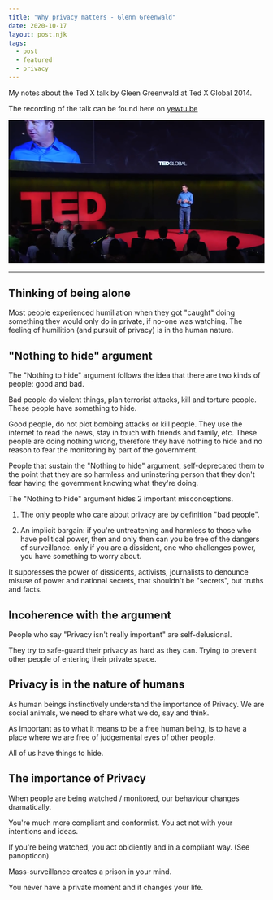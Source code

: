 ```yaml
---
title: "Why privacy matters - Glenn Greenwald"
date: 2020-10-17
layout: post.njk
tags:
  - post
  - featured
  - privacy
---
```


My notes about the Ted X talk by Gleen Greenwald at Ted X Global 2014.

The recording of the talk can be found here on [yewtu.be](https://yewtu.be/watch?v=pcSlowAhvUk&local=1&nojs=0&player_style=youtube&quality=dash)

<div class="text-center">
  <img src="/img/blog/greenwald.png" alt="greenwald" />
</div>

---

## Thinking of being alone

Most people experienced humiliation when they got "caught" doing something they would only do in private, if no-one was watching. The feeling of humilition (and pursuit of privacy) is in the human nature.

## "Nothing to hide" argument

The "Nothing to hide" argument follows the idea that there are two kinds of people: good and bad.

Bad people do violent things, plan terrorist attacks, kill and torture people. These people have something to hide.

Good people, do not plot bombing attacks or kill people. They use the internet to read the news, stay in touch with friends and family, etc. These people are doing nothing wrong, therefore they have nothing to hide and no reason to fear the monitoring by part of the government.

People that sustain the "Nothing to hide" argument, self-deprecated them to the point that they are so harmless and uninstering person that they don't fear having the government knowing what they're doing.

The "Nothing to hide" argument hides 2 important misconceptions.

1. The only people who care about privacy are by definition "bad people".

2. An implicit bargain: if you're untreatening and harmless to those who have political power, then and only then can you be free of the dangers of surveillance. only if you are a dissident, one who challenges power, you have something to worry about.

It suppresses the power of dissidents, activists, journalists to denounce misuse of power and national secrets, that shouldn't be "secrets", but truths and facts.

## Incoherence with the argument

People who say "Privacy isn't really important" are self-delusional.

They try to safe-guard their privacy as hard as they can. Trying to prevent other people of entering their private space.

## Privacy is in the nature of humans

As human beings instinctively understand the importance of Privacy. We are social animals, we need to share what we do, say and think.

As important as to what it means to be a free human being, is to have a place where we are free of judgemental eyes of other people.

All of us have things to hide.

## The importance of Privacy

When people are being watched / monitored, our behaviour changes dramatically.

You're much more compliant and conformist. You act not with your intentions and ideas.

If you're being watched, you act obidiently and in a compliant way. (See panopticon)

Mass-surveillance creates a prison in your mind.

You never have a private moment and it changes your life.
